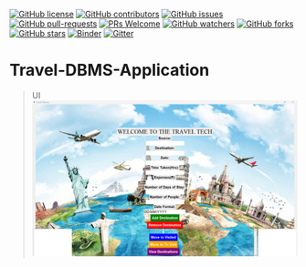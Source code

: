 [![GitHub license](https://img.shields.io/github/license/Krishnaa-tech/Travel-DBMS-Application)](https://github.com/Krishnaa-tech/Travel-DBMS-Application/blob/main/LICENSE)
[![GitHub contributors](https://img.shields.io/github/contributors/Krishnaa-tech/Travel-DBMS-Application.svg)](https://GitHub.com/Krishnaa-tech/Travel-DBMS-Application/graphs/contributors/)
[![GitHub issues](https://img.shields.io/github/issues/Krishnaa-tech/Travel-DBMS-Application.svg)](https://GitHub.com/Krishnaa-tech/Travel-DBMS-Application/issues/)
[![GitHub pull-requests](https://img.shields.io/github/issues-pr/Krishnaa-tech/Travel-DBMS-Application.svg)](https://GitHub.com/Krishnaa-tech/Travel-DBMS-Application/pulls/)
[![PRs Welcome](https://img.shields.io/badge/PRs-welcome-brightgreen.svg?style=flat-square)](http://makeapullrequest.com)
[![GitHub watchers](https://img.shields.io/github/watchers/Krishnaa-tech/Travel-DBMS-Application.svg?style=social&label=Watch)](https://GitHub.com/Krishnaa-tech/Travel-DBMS-Application/watchers/)
[![GitHub forks](https://img.shields.io/github/forks/Krishnaa-tech/Travel-DBMS-Application.svg?style=social&label=Fork)](https://GitHub.com/Krishnaa-tech/Travel-DBMS-Application/network/)
[![GitHub stars](https://img.shields.io/github/stars/Krishnaa-tech/Travel-DBMS-Application.svg?style=social&label=Star)](https://GitHub.com/Krishnaa-tech/Travel-DBMS-Application/stargazers/)
[![Binder](https://mybinder.org/badge_logo.svg)](https://mybinder.org/v2/gh/Krishnaa-tech/Travel-DBMS-Application/HEAD)
[![Gitter](https://badges.gitter.im/Krishnaa-tech/Travel-Tech-Azure.svg)](https://gitter.im/Krishnaa-tech/Travel-DBMS-Application?utm_source=badge&utm_medium=badge&utm_campaign=pr-badge)

# Travel-DBMS-Application
>UI
![Travel](https://github.com/Krishnaa-tech/Travel-DBMS-Application/blob/9075ede00097deeea2fe67f6f2f3d08ed2239781/Code/UI.png)
